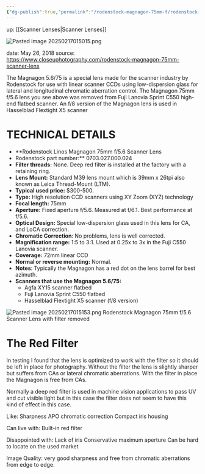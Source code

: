 ```yaml
---
{"dg-publish":true,"permalink":"/rodenstock-magnagon-75mm-f/rodenstock-magnagon-75mm-f5-6-scanner-lens/","created":"2025-02-17T01:45:18.524+01:00"}
---
```


up: [[Scanner Lenses\|Scanner Lenses]]

![Pasted image 20250217015015.png](/img/user/Assets/Pasted%20image%2020250217015015.png)

date: May 26, 2018
source: https://www.closeuphotography.com/rodenstock-magnagon-75mm-scanner-lens

The Magnagon 5.6/75 is a special lens made for the scanner industry by Rodenstock for use with linear scanner CCDs using low-dispersion glass for lateral and longitudinal chromatic aberration control.  The Magnagon 75mm f/5.6 lens you see above was removed from Fuji Lanovia Sprint C550 high-end flatbed scanner. An f/8 version of the Magnagon lens is used in Hasselblad Flextight X5 scanner

# **TECHNICAL DETAILS**

- **Rodenstock Linos Magnagon 75mm f/5.6 Scanner Lens  
- Rodenstock part number:** 0703.027.000.024  
- **Filter threads:** None. Deep red filter is installed at the factory with a retaining ring.  
- **Lens Mount:** Standard M39 lens mount which is 39mm x 26tpi also known as Leica Thread-Mount (LTM).   
- **Typical used price:** $300-500.  
- **Type:** High resolution CCD scanners using XY Zoom (XYZ) technology  
- **Focal length:** 75mm  
- **Aperture:** Fixed aperture f/5.6. Measured at f/6.1. Best performance at f/5.6.  
- **Optical Design:** Special low-dispersion glass used in this lens for CA, and LoCA correction.  
- **Chromatic Correction**: No problems, lens is well corrected.  
- **Magnification range:** 1:5 to 3:1. Used at 0.25x to 3x in the Fuji C550 Lanovia scanner.  
- **Coverage:** 72mm linear CCD  
- **Normal or reverse mounting:** Normal.  
- **Notes**: Typically the Magnagon has a red dot on the lens barrel for best azimuth.  
- **Scanners that use the Magnagon 5.6/75:**  
	- Agfa XY15 scanner flatbed  
	- Fuji Lanovia Sprint C550 flatbed  
	- Hasselblad Flextight X5 scanner (f/8 version)

![Pasted image 20250217015153.png](/img/user/Assets/Pasted%20image%2020250217015153.png)
Rodenstock Magnagon 75mm f/5.6 Scanner Lens with filter removed

# The Red Filter
In testing I found that the lens is optimized to work with the filter so it should be left in place for photography. Without the filter the lens is slightly sharper but suffers from CAs or lateral chromatic aberrations. With the filter in place the Magnagon is free from CAs.

Normally a deep red filter is used in machine vision applications to pass UV and cut visible light but in this case the filter does not seem to have this kind of effect in this case.


Like: 
Sharpness
APO chromatic correction
Compact iris housing

Can live with: 
Built-in red filter

Disappointed with: 
Lack of iris
Conservative maximum aperture
Can be hard to locate on the used market

Image Quality: very good sharpness and free from chromatic aberrations from edge to edge.